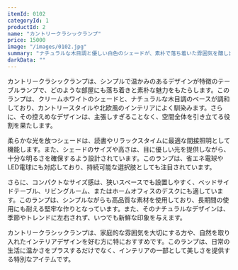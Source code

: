 ```yaml
---
itemId: 0102
categoryId: 1
productId: 2
name: "カントリークラシックランプ"
price: 15000
image: "/images/0102.jpg"
summary: "ナチュラルな木目調と優しい白色のシェードが、素朴で落ち着いた雰囲気を醸し出すランプ。" 
darkData: ""
---
```


カントリークラシックランプは、シンプルで温かみのあるデザインが特徴のテーブルランプで、どのような部屋にも落ち着きと素朴な魅力をもたらします。このランプは、クリームホワイトのシェードと、ナチュラルな木目調のベースが調和しており、カントリースタイルや北欧風のインテリアによく馴染みます。さらに、その控えめなデザインは、主張しすぎることなく、空間全体を引き立てる役割を果たします。

柔らかな光を放つシェードは、読書やリラックスタイムに最適な間接照明として機能します。また、シェードのサイズや高さは、目に優しい光を提供しながら、十分な明るさを確保するよう設計されています。このランプは、省エネ電球やLED電球にも対応しており、持続可能な選択肢としても注目されています。

さらに、コンパクトなサイズ感は、狭いスペースでも設置しやすく、ベッドサイドテーブル、リビングルーム、またはホームオフィスのデスクにも適しています。このランプは、シンプルながらも高品質な素材を使用しており、長期間の使用にも耐える堅牢な作りとなっています。また、そのナチュラルなデザインは、季節やトレンドに左右されず、いつでも新鮮な印象を与えます。

カントリークラシックランプは、家庭的な雰囲気を大切にする方や、自然を取り入れたインテリアデザインを好む方に特におすすめです。このランプは、日常の生活に温かさをプラスするだけでなく、インテリアの一部として美しさを提供する特別なアイテムです。
